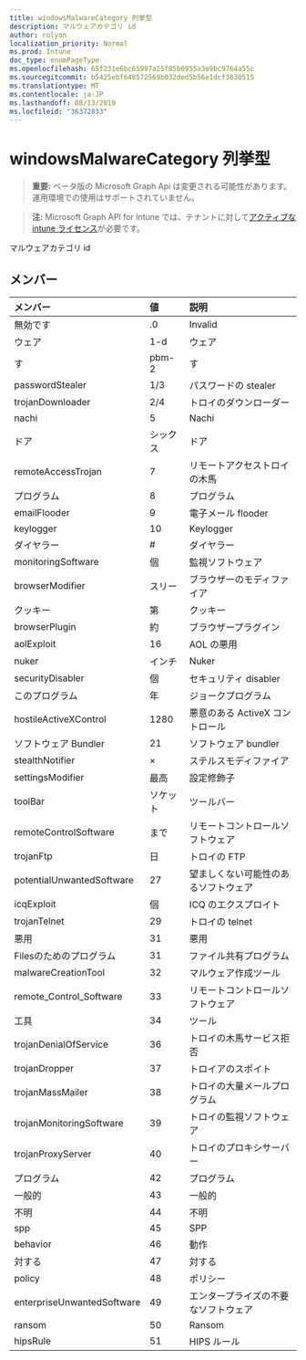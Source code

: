 ```yaml
---
title: windowsMalwareCategory 列挙型
description: マルウェアカテゴリ id
author: rolyon
localization_priority: Normal
ms.prod: Intune
doc_type: enumPageType
ms.openlocfilehash: 65f231e6bc65997a25f85b6955a3e9bc9764a55c
ms.sourcegitcommit: b5425ebf648572569b032ded5b56e1dcf3830515
ms.translationtype: MT
ms.contentlocale: ja-JP
ms.lasthandoff: 08/13/2019
ms.locfileid: "36372833"
---
```

# <a name="windowsmalwarecategory-enum-type"></a>windowsMalwareCategory 列挙型

> **重要:** ベータ版の Microsoft Graph Api は変更される可能性があります。運用環境での使用はサポートされていません。

> **注:** Microsoft Graph API for Intune では、テナントに対して[アクティブな intune ライセンス](https://go.microsoft.com/fwlink/?linkid=839381)が必要です。

マルウェアカテゴリ id

## <a name="members"></a>メンバー
|メンバー|値|説明|
|:---|:---|:---|
|無効です|.0|Invalid|
|ウェア|1-d|ウェア|
|す|pbm-2|す|
|passwordStealer|1/3|パスワードの stealer|
|trojanDownloader|2/4|トロイのダウンローダー|
|nachi|5|Nachi|
|ドア|シックス|ドア|
|remoteAccessTrojan|7|リモートアクセストロイの木馬|
|プログラム|8 |プログラム|
|emailFlooder|9 |電子メール flooder|
|keylogger|10 |Keylogger|
|ダイヤラー|#|ダイヤラー|
|monitoringSoftware|個|監視ソフトウェア|
|browserModifier|スリー|ブラウザーのモディファイア|
|クッキー|第|クッキー|
|browserPlugin|約|ブラウザープラグイン|
|aolExploit|16|AOL の悪用|
|nuker|インチ|Nuker|
|securityDisabler|個|セキュリティ disabler|
|このプログラム|年|ジョークプログラム|
|hostileActiveXControl|1280|悪意のある ActiveX コントロール|
|ソフトウェア Bundler|21|ソフトウェア bundler|
|stealthNotifier|×|ステルスモディファイア|
|settingsModifier|最高|設定修飾子|
|toolBar|ソケット|ツールバー|
|remoteControlSoftware|まで|リモートコントロールソフトウェア|
|trojanFtp|日|トロイの FTP|
|potentialUnwantedSoftware|27|望ましくない可能性のあるソフトウェア|
|icqExploit|個|ICQ のエクスプロイト|
|trojanTelnet|29|トロイの telnet|
|悪用|31|悪用|
|Filesのためのプログラム|31|ファイル共有プログラム|
|malwareCreationTool|32|マルウェア作成ツール|
|remote_Control_Software|33|リモートコントロールソフトウェア|
|工具|34|ツール|
|trojanDenialOfService|36|トロイの木馬サービス拒否|
|trojanDropper|37|トロイアのスポイト|
|trojanMassMailer|38|トロイの大量メールプログラム|
|trojanMonitoringSoftware|39|トロイの監視ソフトウェア|
|trojanProxyServer|40|トロイのプロキシサーバー|
|プログラム|42|プログラム|
|一般的|43|一般的|
|不明|44|不明|
|spp|45|SPP|
|behavior|46|動作|
|対する|47|対する|
|policy|48|ポリシー|
|enterpriseUnwantedSoftware|49|エンタープライズの不要なソフトウェア|
|ransom|50|Ransom|
|hipsRule|51|HIPS ルール|



